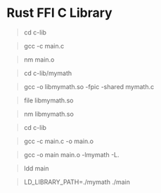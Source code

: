 # Rust FFI C Library

> cd c-lib

> gcc -c main.c

> nm main.o

> cd c-lib/mymath

> gcc -o libmymath.so -fpic -shared mymath.c

> file libmymath.so

> nm libmymath.so

> cd c-lib

> gcc -c main.c -o main.o

> gcc -o main main.o -lmymath -L.

> ldd main

> LD_LIBRARY_PATH=./mymath ./main
